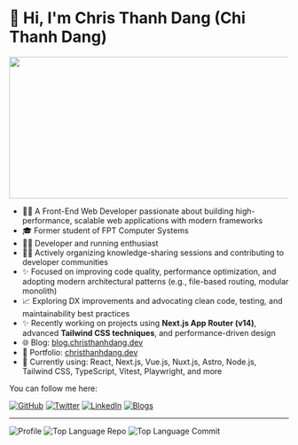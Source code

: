 # 👋 Hi, I'm Chris Thanh Dang (Chi Thanh Dang)

<img align="center" width="512" height="256" src="https://christhanhdang.dev/assets/images/about.svg">

<br/>

* 👨‍💻 A Front-End Web Developer passionate about building high-performance, scalable web applications with modern frameworks
* 🎓 Former student of FPT Computer Systems
* 🏃‍♂️ Developer and running enthusiast
* 🧑‍💻 Actively organizing knowledge-sharing sessions and contributing to developer communities
* ✨ Focused on improving code quality, performance optimization, and adopting modern architectural patterns (e.g., file-based routing, modular monolith)
* 📈 Exploring DX improvements and advocating clean code, testing, and maintainability best practices
* ✨ Recently working on projects using **Next.js App Router (v14)**, advanced **Tailwind CSS techniques**, and performance-driven design
* 🌐 Blog: [blog.christhanhdang.dev](https://blog.christhanhdang.dev/)
* 💼 Portfolio: [christhanhdang.dev](https://christhanhdang.dev/)
* 📍 Currently using: React, Next.js, Vue.js, Nuxt.js, Astro, Node.js, Tailwind CSS, TypeScript, Vitest, Playwright, and more

You can follow me here:

[![GitHub](https://img.shields.io/badge/dynamic/json?url=https%3A%2F%2Fapi.swo.moe%2Fstats%2Fgithub%2Ftcdtist\&query=count\&color=181717\&label=GitHub\&labelColor=282c34\&logo=github\&suffix=+follows\&cacheSeconds=3600)](https://github.com/tcdtist)
[![Twitter](https://img.shields.io/badge/Twitter-@christhanhdang-1DA1F2?style=flat-square\&logo=twitter\&logoColor=white)](https://twitter.com/christhanhdang)
[![LinkedIn](https://img.shields.io/badge/LinkedIn-christhanhdang-blue?style=flat-square\&logo=linkedin\&logoColor=white)](https://linkedin.com/in/christhanhdang)
[![Blogs](https://komarev.com/ghpvc/?username=christhanhdang\&color=blue\&style=flat-square\&label=Blog)](https://blog.christhanhdang.dev/)

---

![Profile](http://github-profile-summary-cards.vercel.app/api/cards/profile-details?username=tcdtist\&theme=solarized)
![Top Language Repo](http://github-profile-summary-cards.vercel.app/api/cards/repos-per-language?username=tcdtist\&theme=solarized)
![Top Language Commit](http://github-profile-summary-cards.vercel.app/api/cards/most-commit-language?username=tcdtist\&theme=solarized)
